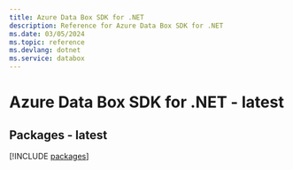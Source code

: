 ```yaml
---
title: Azure Data Box SDK for .NET
description: Reference for Azure Data Box SDK for .NET
ms.date: 03/05/2024
ms.topic: reference
ms.devlang: dotnet
ms.service: databox
---
```

# Azure Data Box SDK for .NET - latest
## Packages - latest
[!INCLUDE [packages](data-box-index.md)]